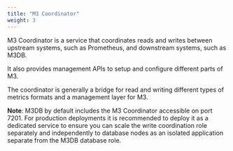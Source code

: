 ```yaml
---
title: "M3 Coordinator"
weight: 3
---
```


M3 Coordinator is a service that coordinates reads and writes between upstream systems, such as Prometheus, and downstream systems, such as M3DB.

It also provides management APIs to setup and configure different parts of M3.

The coordinator is generally a bridge for read and writing different types of metrics formats and a management layer for M3.

**Note**: M3DB by default includes the M3 Coordinator accessible on port 7201. For production deployments it is recommended to deploy it as a dedicated service to ensure you can scale the write coordination role separately and independently to database nodes as an isolated application separate from the M3DB database role.
